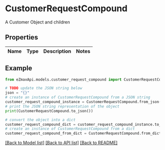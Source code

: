 # CustomerRequestCompound

A Customer Object and children

## Properties

Name | Type | Description | Notes
------------ | ------------- | ------------- | -------------

## Example

```python
from eZmaxApi.models.customer_request_compound import CustomerRequestCompound

# TODO update the JSON string below
json = "{}"
# create an instance of CustomerRequestCompound from a JSON string
customer_request_compound_instance = CustomerRequestCompound.from_json(json)
# print the JSON string representation of the object
print(CustomerRequestCompound.to_json())

# convert the object into a dict
customer_request_compound_dict = customer_request_compound_instance.to_dict()
# create an instance of CustomerRequestCompound from a dict
customer_request_compound_from_dict = CustomerRequestCompound.from_dict(customer_request_compound_dict)
```
[[Back to Model list]](../README.md#documentation-for-models) [[Back to API list]](../README.md#documentation-for-api-endpoints) [[Back to README]](../README.md)


